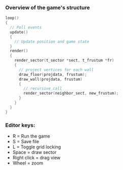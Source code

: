 ### Overview of the game's structure
```c
loop()
{
  // Poll events
  update()
  {
    // Update position and game state
  }
  render()
  {
    render_sector(t_sector *sect, t_frustum *fr)
    {
      // project vertices for each wall
      draw_floor(projdata, frustum);
      draw_wall(projdata, frustum)
      {
        // recursive call
        render_sector(neighbor_sect, new_frustum);
      }
    }
  }
}
```
### Editor keys:
- R = Run the game
- S = Save file
- L = Toggle grid locking
- Space = draw sector
- Right click = drag view
- Wheel = zoom
